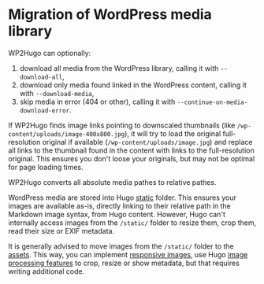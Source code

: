# Migration of WordPress media library

WP2Hugo can optionally:

1. download all media from the WordPress library, calling it with `--download-all`,
2. download only media found linked in the WordPress content, calling it with `--download-media`,
3. skip media in error (404 or other), calling it with `--continue-on-media-download-error`.

If WP2Hugo finds image links pointing to downscaled thumbnails (like `/wp-content/uploads/image-400x800.jpg`), it will try to load the original full-resolution original if available (`/wp-content/uploads/image.jpg`) and replace all links to the thumbnail found in the content with links to the full-resolution original. This ensures you don't loose your originals, but may not be optimal for page loading times.

WP2Hugo converts all absolute media pathes to relative pathes.

WordPress media are stored into Hugo [static](https://gohugo.io/getting-started/directory-structure/#static) folder. This ensures your images are available as-is, directly linking to their relative path in the Markdown image syntax, from Hugo content. However, Hugo can't internally access images from the `/static/` folder to resize them, crop them, read their size or EXIF metadata.

It is generally advised to move images from the `/static/` folder to the [assets](https://gohugo.io/hugo-pipes/introduction/). This way, you can implement [responsive images](https://discourse.gohugo.io/t/adding-responsive-images-in-shortcode-markdown-and-templates/50122/5), use Hugo [image processing features](https://gohugo.io/content-management/image-processing/) to crop, resize or show metadata, but that requires writing additional code.
